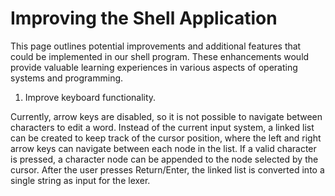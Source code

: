 # Improving the Shell Application

This page outlines potential improvements and additional features that could be implemented in our shell program. These enhancements would provide valuable learning experiences in various aspects of operating systems and programming.

1. Improve keyboard functionality.

Currently, arrow keys are disabled, so it is not possible to navigate between characters to edit a word. Instead of the current input system, a linked list can be created to keep track of the cursor position, where the left and right arrow keys can navigate between each node in the list. If a valid character is pressed, a character node can be appended to the node selected by the cursor. After the user presses Return/Enter, the linked list is converted into a single string as input for the lexer.
<!-- 2. Create the following function: `char** token_array_to_argv(struct **token_array)` -->